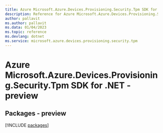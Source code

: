 ```yaml
---
title: Azure Microsoft.Azure.Devices.Provisioning.Security.Tpm SDK for .NET
description: Reference for Azure Microsoft.Azure.Devices.Provisioning.Security.Tpm SDK for .NET
author: pallavit
ms.author: pallavit
ms.data: 01/04/2023
ms.topic: reference
ms.devlang: dotnet
ms.service: microsoft.azure.devices.provisioning.security.tpm
---
```

# Azure Microsoft.Azure.Devices.Provisioning.Security.Tpm SDK for .NET - preview
## Packages - preview
[!INCLUDE [packages](microsoft.azure.devices.provisioning.security.tpm-index.md)]